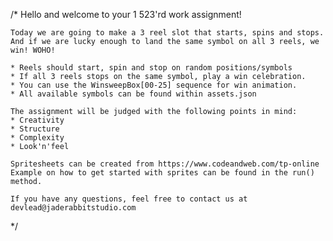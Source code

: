 /\*
Hello and welcome to your 1 523'rd work assignment!

    Today we are going to make a 3 reel slot that starts, spins and stops.
    And if we are lucky enough to land the same symbol on all 3 reels, we win! WOHO!

    * Reels should start, spin and stop on random positions/symbols
    * If all 3 reels stops on the same symbol, play a win celebration.
    * You can use the WinsweepBox[00-25] sequence for win animation.
    * All available symbols can be found within assets.json

    The assignment will be judged with the following points in mind:
    * Creativity
    * Structure
    * Complexity
    * Look'n'feel

    Spritesheets can be created from https://www.codeandweb.com/tp-online
    Example on how to get started with sprites can be found in the run() method.

    If you have any questions, feel free to contact us at devlead@jaderabbitstudio.com

\*/
